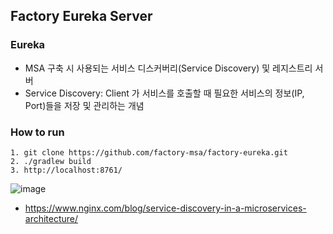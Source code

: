 ## Factory Eureka Server

### Eureka 
- MSA 구축 시 사용되는 서비스 디스커버리(Service Discovery) 및 레지스트리 서버
- Service Discovery: Client 가 서비스를 호출할 때 필요한 서비스의 정보(IP, Port)들을 저장 및 관리하는 개념 

### How to run
```shell
1. git clone https://github.com/factory-msa/factory-eureka.git
2. ./gradlew build
3. http://localhost:8761/
```


![image](https://github.com/JuHyun419/factory-eureka/assets/50076031/552dd86b-f6b9-429a-b06e-3b569a3ac11c)
- https://www.nginx.com/blog/service-discovery-in-a-microservices-architecture/
